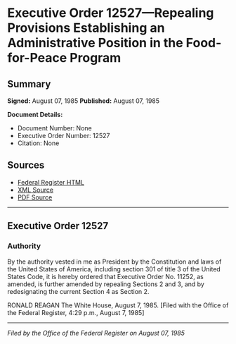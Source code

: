 # Executive Order 12527—Repealing Provisions Establishing an Administrative Position in the Food-for-Peace Program

## Summary

**Signed:** August 07, 1985
**Published:** August 07, 1985

**Document Details:**
- Document Number: None
- Executive Order Number: 12527
- Citation: None

## Sources
- [Federal Register HTML](https://www.presidency.ucsb.edu/documents/executive-order-12527-repealing-provisions-establishing-administrative-position-the-food)
- [XML Source](None)
- [PDF Source](None)

---

## Executive Order 12527

### Authority

By the authority vested in me as President by the Constitution and laws of the United States of America, including section 301 of title 3 of the United States Code, it is hereby ordered that Executive Order No. 11252, as amended, is further amended by repealing Sections 2 and 3, and by redesignating the current Section 4 as Section 2.

RONALD REAGAN
The White House,
August 7, 1985.
[Filed with the Office of the Federal Register, 4:29 p.m., August 7, 1985]

---

*Filed by the Office of the Federal Register on August 07, 1985*
